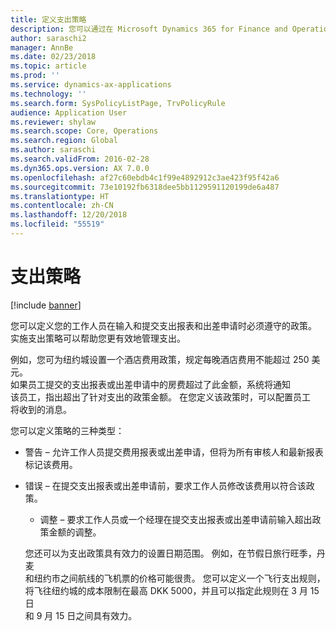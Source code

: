 ```yaml
---
title: 定义支出策略
description: 您可以通过在 Microsoft Dynamics 365 for Finance and Operations 中输入和提交费用报表和出差申请来定义工作人员必须遵守的支出策略。
author: saraschi2
manager: AnnBe
ms.date: 02/23/2018
ms.topic: article
ms.prod: ''
ms.service: dynamics-ax-applications
ms.technology: ''
ms.search.form: SysPolicyListPage, TrvPolicyRule
audience: Application User
ms.reviewer: shylaw
ms.search.scope: Core, Operations
ms.search.region: Global
ms.author: saraschi
ms.search.validFrom: 2016-02-28
ms.dyn365.ops.version: AX 7.0.0
ms.openlocfilehash: af27c60ebdb4c1f99e4892912c3ae423f95f42a6
ms.sourcegitcommit: 73e10192fb6318dee5bb1129591120199de6a487
ms.translationtype: HT
ms.contentlocale: zh-CN
ms.lasthandoff: 12/20/2018
ms.locfileid: "55519"
---
```

# <a name="expense-policies"></a>支出策略

[!include [banner](../includes/banner.md)]

您可以定义您的工作人员在输入和提交支出报表和出差申请时必须遵守的政策。         
实施支出策略可以帮助您更有效地管理支出。         

例如，您可为纽约城设置一个酒店费用政策，规定每晚酒店费用不能超过 250 美元。       
如果员工提交的支出报表或出差申请中的房费超过了此金额，系统将通知        
该员工，指出超出了针对支出的政策金额。 在您定义该政策时，可以配置员工        
将收到的消息。      
        
您可以定义策略的三种类型：         
        
- 警告 – 允许工作人员提交费用报表或出差申请，但将为所有审核人和最新报表        
  标记该费用。        

- 错误 – 在提交支出报表或出差申请前，要求工作人员修改该费用以符合该政策。       
 
  - 调整 – 要求工作人员或一个经理在提交支出报表或出差申请前输入超出政策金额的调整。        
 
  您还可以为支出政策具有效力的设置日期范围。 例如，在节假日旅行旺季，丹麦      
  和纽约市之间航线的飞机票的价格可能很贵。 您可以定义一个飞行支出规则，      
  将飞往纽约城的成本限制在最高 DKK 5000，并且可以指定此规则在 3 月 15 日      
  和 9 月 15 日之间具有效力。
